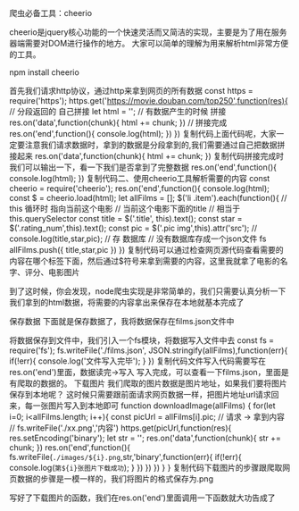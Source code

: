 爬虫必备工具：cheerio

cheerio是jquery核心功能的一个快速灵活而又简洁的实现，主要是为了用在服务器端需要对DOM进行操作的地方。 大家可以简单的理解为用来解析html非常方便的工具。

 npm install cheerio

 首先我们请求http协议，通过http来拿到网页的所有数据
const https = require('https');
https.get('https://movie.douban.com/top250',function(res){
    // 分段返回的 自己拼接
    let html = '';
    // 有数据产生的时候 拼接
    res.on('data',function(chunk){
        html += chunk;
    })
    // 拼接完成
    res.on('end',function(){
        console.log(html);
    })
})
复制代码上面代码呢，大家一定要注意我们请求数据时，拿到的数据是分段拿到的,我们需要通过自己把数据拼接起来
res.on('data',function(chunk){
        html += chunk;
    })
复制代码拼接完成时 我们可以输出一下，看一下我们是否拿到了完整数据
res.on('end',function(){
        console.log(html);
    })
复制代码二、使用cheerio工具解析需要的内容
const cheerio = require('cheerio');
res.on('end',function(){
        console.log(html);
        const $ = cheerio.load(html);
        let allFilms = [];
        $('li .item').each(function(){
            // this 循环时 指向当前这个电影
            // 当前这个电影下面的title
            // 相当于this.querySelector 
            const title = $('.title', this).text();
            const star = $('.rating_num',this).text();
            const pic = $('.pic img',this).attr('src');
            // console.log(title,star,pic);
            // 存 数据库
            // 没有数据库存成一个json文件 fs
            allFilms.push({
                title,star,pic
            })
        })
复制代码可以通过检查网页源代码查看需要的内容在哪个标签下面，然后通过$符号来拿到需要的内容，这里我就拿了电影的名字、评分、电影图片



到了这时候，你会发现，node爬虫实现是非常简单的，我们只需要认真分析一下我们拿到的html数据，将需要的内容拿出来保存在本地就基本完成了

保存数据
下面就是保存数据了，我将数据保存在films.json文件中

将数据保存到文件中，我们引入一个fs模块，将数据写入文件中去
const fs = require('fs');
fs.writeFile('./films.json', JSON.stringify(allFilms),function(err){
            if(!err){
                console.log('文件写入完毕');
            }
        })
复制代码文件写入代码需要写在res.on('end')里面，数据读完->写入
写入完成，可以查看一下films.json，里面是有爬取的数据的。
下载图片
我们爬取的图片数据是图片地址，如果我们要将图片保存到本地呢？ 这时候只需要跟前面请求网页数据一样，把图片地址url请求回来，每一张图片写入到本地即可
function downloadImage(allFilms) {
    for(let i=0; i<allFilms.length; i++){
        const picUrl = allFilms[i].pic;
        // 请求 -> 拿到内容
        // fs.writeFile('./xx.png','内容')
        https.get(picUrl,function(res){
            res.setEncoding('binary');
            let str = '';
            res.on('data',function(chunk){
                str += chunk;
            })
            res.on('end',function(){
                fs.writeFile(`./images/${i}.png`,str,'binary',function(err){
                    if(!err){
                        console.log(`第${i}张图片下载成功`);
                    }
                })
            })
        })
    }
}
复制代码下载图片的步骤跟爬取网页数据的步骤是一模一样的，我们将图片的格式保存为.png

写好了下载图片的函数，我们在res.on('end')里面调用一下函数就大功告成了

